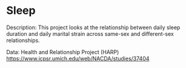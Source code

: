 # Sleep
Description:
This project looks at the relationship between daily sleep duration and daily marital strain across same-sex and different-sex relationships.

Data: Health and Relationship Project (HARP) https://www.icpsr.umich.edu/web/NACDA/studies/37404

